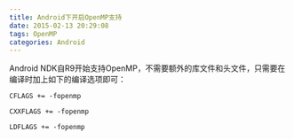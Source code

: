```yaml
---
title: Android下开启OpenMP支持
date: 2015-02-13 20:29:08
tags: OpenMP
categories: Android
---
```


Android NDK自R9开始支持OpenMP，不需要额外的库文件和头文件，只需要在编译时加上如下的编译选项即可：
```
CFLAGS += -fopenmp

CXXFLAGS += -fopenmp

LDFLAGS += -fopenmp
```